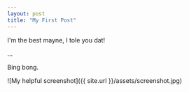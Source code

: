 ```yaml
---
layout: post
title: "My First Post"
---
```


I'm the best mayne, I tole you dat!

...

Bing bong.

![My helpful screenshot]({{ site.url }}/assets/screenshot.jpg)
